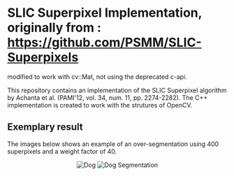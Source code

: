 # SLIC Superpixel Implementation, originally from : https://github.com/PSMM/SLIC-Superpixels

modified to work with cv::Mat, not using the deprecated c-api.


This repository contains an implementation of the SLIC Superpixel algorithm by Achanta et al. (PAMI'12, vol. 34, num. 11, pp. 2274-2282). The C++ implementation is created to work with the strutures of OpenCV.

## Exemplary result
The images below shows an example of an over-segmentation using 400 superpixels and a weight factor of 40.
<p align="center">
  <img src="https://github.com/PSMM/SLIC-Superpixels/blob/master/dog.png?raw=true" alt="Dog"/>
  <img src="https://github.com/PSMM/SLIC-Superpixels/blob/master/dog_segmentation.png?raw=true" alt="Dog Segmentation"/>
</p>
